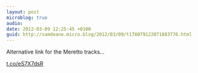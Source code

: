 ```yaml
---
layout: post
microblog: true
audio: 
date: 2012-03-09 12:25:45 +0100
guid: http://samdeane.micro.blog/2012/03/09/t178079122071883776.html
---
```

Alternative link for the Meretto tracks...

[t.co/eS7X7dsR](http://t.co/eS7X7dsR)
